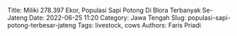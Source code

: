 Title: Miliki 278.397 Ekor, Populasi Sapi Potong Di Blora Terbanyak Se-Jateng
Date: 2022-06-25 11:20
Category: Jawa Tengah
Slug: populasi-sapi-potong-terbesar-jateng
Tags: livestock, cows
Authors: Faris Priadi

<script src="https://cdn.jsdelivr.net/npm/chart.js@3.0.0/dist/chart.js"></script>
<script src="https://cdn.jsdelivr.net/npm/chartjs-plugin-datalabels@2.0.0"></script>
<div id='chart-box' style="padding-top: 50px; padding-bottom: 100px;">
	<canvas id="myChart" width="400" height="100"></canvas>
</div>
<script>
Chart.register(ChartDataLabels);
const ctx = document.getElementById('myChart').getContext('2d');
const myChart = new Chart(ctx, {
    type: 'bar',
    data: {
		  labels: [
						"Kabupaten Blora",
						
						"Kabupaten Grobogan",
						
						"Kabupaten Wonogiri",
						
						"Kabupaten Rembang",
						
						"Kabupaten Pati",
						],
        datasets: [ 
        {
            label: '',
            data: [
						278397.0,
						
						201082.0,
						
						170365.0,
						
						138988.0,
						
						117538.0,
						],
            backgroundColor: [
            	'rgba(54, 162, 235, 1)',
            	'grey',
                'grey',
                'grey',
                'grey',
                
            ],
            borderColor: [
            	'rgba(54, 162, 235, 1)',
            	'grey',
                'grey',
                'grey',
                'grey',
                
            ],
            datalabels: {
	        	color: 'rgba(54, 162, 235, 1)',
	        	align: 'end',
    			anchor: 'end',
    			color: function(context) {
		          return context.dataset.backgroundColor;
		        },
		        font: function(context) {
		          var w = context.chart.width;
		          return {
		            // size: 15,
		            weight: 'bold',
		          };
		        },
		        formatter: function(value, context) {
          			return value + ' ekor';
        		},
      		}
		}]
},
options: {
    	responsive: true,
    	plugins:  {
	      datalabels: {
	        color: 'optionsrange',
	        // padding: 5
	      },
	      legend : {
	      	display: false,
	      }
	    },
	    // Core options
	    aspectRatio: 5 / 3,
	    layout: {
	      padding: {
	        top: 32,
	        right: 20,
	        bottom: 8,
	        left: 20
	      }
	    },
        scales: {
            y: {
                display : false,
                ticks : {
                	stepSize: 1000.
                }
            },
            x: {
            	grid: {display: false, drawBorder: false},

            }

        }

    }
});
</script>
	    